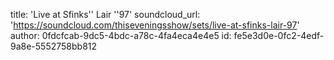 title: 'Live at Sfinks'' Lair ''97'
soundcloud_url: 'https://soundcloud.com/thiseveningsshow/sets/live-at-sfinks-lair-97'
author: 0fdcfcab-9dc5-4bdc-a78c-4fa4eca4e4e5
id: fe5e3d0e-0fc2-4edf-9a8e-5552758bb812
